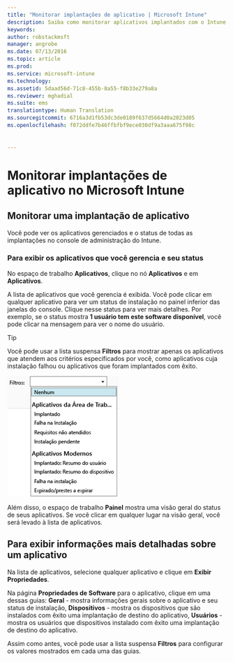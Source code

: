 ```yaml
---
title: "Monitorar implantações de aplicativo | Microsoft Intune"
description: Saiba como monitorar aplicativos implantados com o Intune.
keywords: 
author: robstackmsft
manager: angrobe
ms.date: 07/13/2016
ms.topic: article
ms.prod: 
ms.service: microsoft-intune
ms.technology: 
ms.assetid: 5daad56d-71c8-455b-8a55-f8b33e279a8a
ms.reviewer: mghadial
ms.suite: ems
translationtype: Human Translation
ms.sourcegitcommit: 6716a3d1fb53dc3de0189f637d5664d0a2023d05
ms.openlocfilehash: f072ddfe7b46ffbfbf9ece030df9a3aaa675f98c


---
```



# Monitorar implantações de aplicativo no Microsoft Intune

## Monitorar uma implantação de aplicativo
Você pode ver os aplicativos gerenciados e o status de todas as implantações no console de administração do Intune.

### Para exibir os aplicativos que você gerencia e seu status
No espaço de trabalho **Aplicativos**, clique no nó **Aplicativos** e em **Aplicativos**.

A lista de aplicativos que você gerencia é exibida. Você pode clicar em qualquer aplicativo para ver um status de instalação no painel inferior das janelas do console. Clique nesse status para ver mais detalhes. Por exemplo, se o status mostra **1 usuário tem este software disponível**, você pode clicar na mensagem para ver o nome do usuário.

> [!TIP]
> Você pode usar a lista suspensa **Filtros** para mostrar apenas os aplicativos que atendem aos critérios especificados por você, como aplicativos cuja instalação falhou ou aplicativos que foram implantados com êxito.
> 
> ![Exemplo de filtros de aplicativo](./media/app-filters.png)

Além disso, o espaço de trabalho **Painel** mostra uma visão geral do status de seus aplicativos. Se você clicar em qualquer lugar na visão geral, você será levado à lista de aplicativos.

## Para exibir informações mais detalhadas sobre um aplicativo
Na lista de aplicativos, selecione qualquer aplicativo e clique em **Exibir Propriedades**.

Na página **Propriedades de Software** para o aplicativo, clique em uma dessas guias: **Geral** - mostra informações gerais sobre o aplicativo e seu status de instalação, **Dispositivos** - mostra os dispositivos que são instalados com êxito uma implantação de destino do aplicativo, **Usuários** - mostra os usuários que dispositivos instalado com êxito uma implantação de destino do aplicativo.

Assim como antes, você pode usar a lista suspensa **Filtros** para configurar os valores mostrados em cada uma das guias.






<!--HONumber=Jul16_HO4-->



